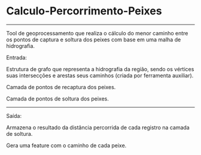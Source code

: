 # Calculo-Percorrimento-Peixes

---

Tool de geoprocessamento que realiza o cálculo do menor caminho entre os pontos de captura e soltura dos peixes com base em uma malha de hidrografia.

Entrada:

Estrutura de grafo que representa a hidrografia da região, sendo os vértices suas intersecções e arestas seus caminhos (criada por ferramenta auxiliar).

Camada de pontos de recaptura dos peixes.

Camada de pontos de soltura dos peixes.

---

Saída:

Armazena o resultado da distância percorrida de cada registro na camada de soltura.

Gera uma feature com o caminho de cada peixe.
